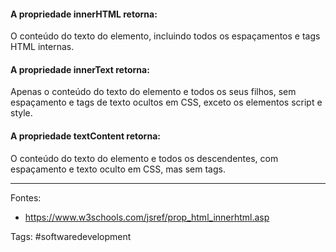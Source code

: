 #### A propriedade innerHTML retorna:
O conteúdo do texto do elemento, incluindo todos os espaçamentos e tags HTML internas.

#### A propriedade innerText retorna:
Apenas o conteúdo do texto do elemento e todos os seus filhos, sem espaçamento e tags de texto ocultos em CSS, exceto os elementos script e style.

#### A propriedade textContent retorna:
O conteúdo do texto do elemento e todos os descendentes, com espaçamento e texto oculto em CSS, mas sem tags.

---
Fontes:
- https://www.w3schools.com/jsref/prop_html_innerhtml.asp

Tags: #softwaredevelopment 